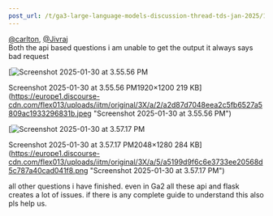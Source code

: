 ```yaml
---
post_url: /t/ga3-large-language-models-discussion-thread-tds-jan-2025/163247/127
---
```

[@carlton](/u/carlton), [@Jivraj](/u/jivraj)  
Both the api based questions i am unable to get the output it always says bad request  

[![Screenshot 2025-01-30 at 3.55.56 PM](https://europe1.discourse-cdn.com/flex013/uploads/iitm/optimized/3X/a/2/a2d87d7048eea2c5fb6527a5809ac1933296831b_2_690x431.jpeg)

Screenshot 2025-01-30 at 3.55.56 PM1920×1200 219 KB](https://europe1.discourse-cdn.com/flex013/uploads/iitm/original/3X/a/2/a2d87d7048eea2c5fb6527a5809ac1933296831b.jpeg "Screenshot 2025-01-30 at 3.55.56 PM")

  

[![Screenshot 2025-01-30 at 3.57.17 PM](https://europe1.discourse-cdn.com/flex013/uploads/iitm/optimized/3X/a/5/a5199d9f6c6e3733ee20568d5c787a40cad041f8_2_690x431.png)

Screenshot 2025-01-30 at 3.57.17 PM2048×1280 284 KB](https://europe1.discourse-cdn.com/flex013/uploads/iitm/original/3X/a/5/a5199d9f6c6e3733ee20568d5c787a40cad041f8.png "Screenshot 2025-01-30 at 3.57.17 PM")

  
all other questions i have finished. even in Ga2 all these api and flask creates a lot of issues. if there is any complete guide to understand this also pls help us.